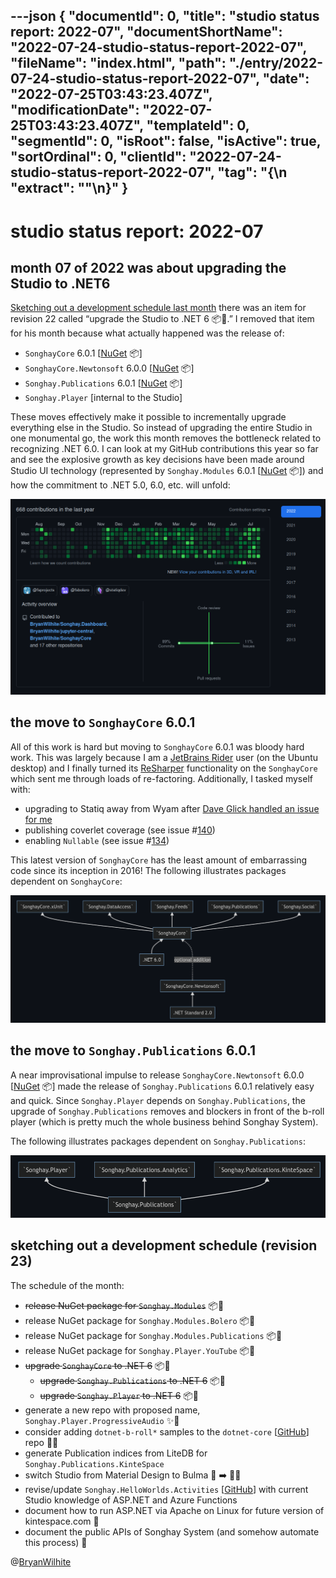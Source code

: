 ---json
{
  "documentId": 0,
  "title": "studio status report: 2022-07",
  "documentShortName": "2022-07-24-studio-status-report-2022-07",
  "fileName": "index.html",
  "path": "./entry/2022-07-24-studio-status-report-2022-07",
  "date": "2022-07-25T03:43:23.407Z",
  "modificationDate": "2022-07-25T03:43:23.407Z",
  "templateId": 0,
  "segmentId": 0,
  "isRoot": false,
  "isActive": true,
  "sortOrdinal": 0,
  "clientId": "2022-07-24-studio-status-report-2022-07",
  "tag": "{\n  \"extract\": \"\"\n}"
}
---

# studio status report: 2022-07

## month 07 of 2022 was about upgrading the Studio to .NET6

[Sketching out a development schedule last month](http://songhayblog.azurewebsites.net/entry/2022-06-26-studio-status-report-2022-06) there was an item for revision 22 called “upgrade the Studio to .NET 6 📦🔼.” I removed that item for his month because what actually happened was the release of:

- `SonghayCore` 6.0.1 [[NuGet](https://www.nuget.org/packages/SonghayCore/) 📦]
- `SonghayCore.Newtonsoft` 6.0.0 [[NuGet](https://www.nuget.org/packages/SonghayCore.Newtonsoft/) 📦]
- `Songhay.Publications` 6.0.1 [[NuGet](https://www.nuget.org/packages/Songhay.Publications/) 📦]
- `Songhay.Player` [internal to the Studio]

These moves effectively make it possible to incrementally upgrade everything else in the Studio. So instead of upgrading the entire Studio in one monumental go, the work this month removes the bottleneck related to recognizing .NET 6.0. I can look at my GitHub contributions this year so far and see the explosive growth as key decisions have been made around Studio UI technology (represented by `Songhay.Modules` 6.0.1 [[NuGet](https://www.nuget.org/packages/Songhay.Modules/) 📦]) and how the commitment to .NET 5.0, 6.0, etc. will unfold:

![668 contributions in the last year](../presentation/image/day-path-2022-07-24-20-44-48.png)

## the move to `SonghayCore` 6.0.1

All of this work is hard but moving to `SonghayCore` 6.0.1 was bloody hard work. This was largely because I am a [JetBrains Rider](https://www.jetbrains.com/rider/) user (on the Ubuntu desktop) and I finally turned its [ReSharper](https://www.jetbrains.com/resharper/documentation/documentation.html) functionality on the `SonghayCore` which sent me through loads of re-factoring. Additionally, I tasked myself with:

- upgrading to Statiq away from Wyam after [Dave Glick handled an issue for me](https://github.com/orgs/statiqdev/discussions/150#discussioncomment-3100086)
- publishing coverlet coverage (see issue #[140](https://github.com/BryanWilhite/SonghayCore/issues/140))
- enabling `Nullable` (see issue #[134](https://github.com/BryanWilhite/SonghayCore/issues/134))

This latest version of `SonghayCore` has the least amount of embarrassing code since its inception in 2016! The following illustrates packages dependent on `SonghayCore`:

![packages dependent on `SonghayCore`](../presentation/image/day-path-2022-07-28-18-42-35.png)

## the move to `Songhay.Publications` 6.0.1

A near improvisational impulse to release `SonghayCore.Newtonsoft` 6.0.0 [[NuGet](https://www.nuget.org/packages/SonghayCore.Newtonsoft/) 📦] made the release of `Songhay.Publications` 6.0.1 relatively easy and quick. Since `Songhay.Player` depends on `Songhay.Publications`, the upgrade of `Songhay.Publications` removes and blockers in front of the b-roll player (which is pretty much the whole business behind Songhay System).

The following illustrates packages dependent on `Songhay.Publications`:

![packages dependent on `Songhay.Publications`](../presentation/image/day-path-2022-07-28-18-46-36.png)

## sketching out a development schedule (revision 23)

The schedule of the month:

- ~~release NuGet package for `Songhay.Modules`~~ 📦🚀
- release NuGet package for `Songhay.Modules.Bolero` 📦🚀
- release NuGet package for `Songhay.Modules.Publications` 📦🚀
- release NuGet package for `Songhay.Player.YouTube` 📦🚀
- ~~upgrade `SonghayCore` to .NET 6~~  📦🔼
  - ~~upgrade `Songhay.Publications` to .NET 6~~  📦🔼
  - ~~upgrade `Songhay.Player` to .NET 6~~  📦🔼
- generate a new repo with proposed name, `Songhay.Player.ProgressiveAudio` ✨🚧
- consider adding `dotnet-b-roll*` samples to the `dotnet-core` [[GitHub](https://github.com/BryanWilhite/dotnet-core)] repo 🚜✨
- generate Publication indices from LiteDB for `Songhay.Publications.KinteSpace`
- switch Studio from Material Design to Bulma 💄 ➡️ 💄✨
- revise/update `Songhay.HelloWorlds.Activities` [[GitHub](https://github.com/BryanWilhite/Songhay.HelloWorlds.Activities)] with current Studio knowledge of ASP.NET and Azure Functions
- document how to run ASP.NET via Apache on Linux for future version of kintespace.com 📖
- document the public APIs of Songhay System (and somehow automate this process) 📖

@[BryanWilhite](https://twitter.com/BryanWilhite)
